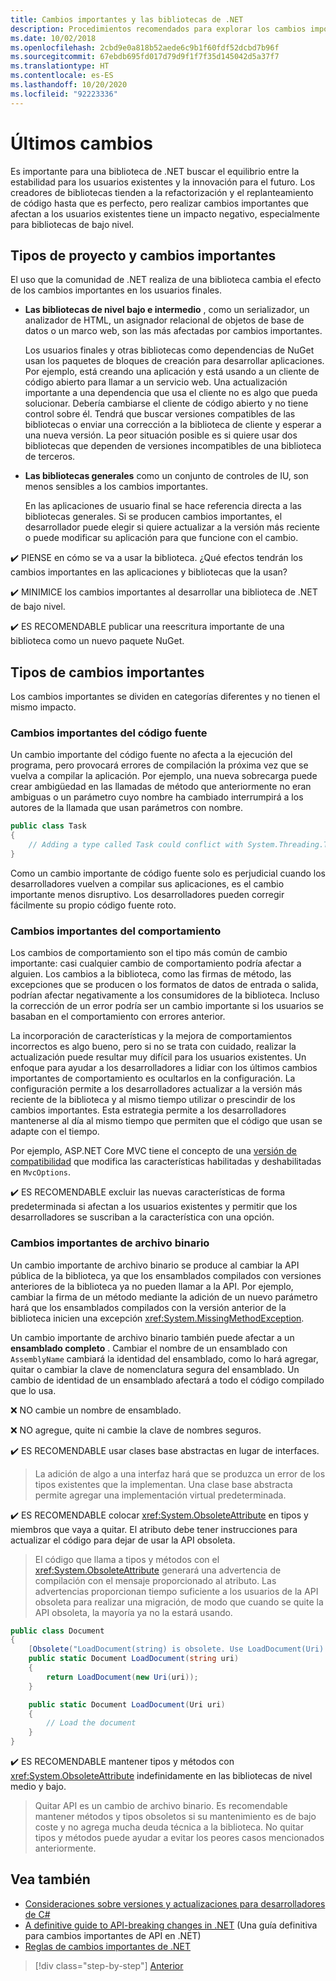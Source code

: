 ```yaml
---
title: Cambios importantes y las bibliotecas de .NET
description: Procedimientos recomendados para explorar los cambios importantes al crear bibliotecas de .NET.
ms.date: 10/02/2018
ms.openlocfilehash: 2cbd9e0a818b52aede6c9b1f60fdf52dcbd7b96f
ms.sourcegitcommit: 67ebdb695fd017d79d9f1f7f35d145042d5a37f7
ms.translationtype: HT
ms.contentlocale: es-ES
ms.lasthandoff: 10/20/2020
ms.locfileid: "92223336"
---
```

# <a name="breaking-changes"></a>Últimos cambios

Es importante para una biblioteca de .NET buscar el equilibrio entre la estabilidad para los usuarios existentes y la innovación para el futuro. Los creadores de bibliotecas tienden a la refactorización y el replanteamiento de código hasta que es perfecto, pero realizar cambios importantes que afectan a los usuarios existentes tiene un impacto negativo, especialmente para bibliotecas de bajo nivel.

## <a name="project-types-and-breaking-changes"></a>Tipos de proyecto y cambios importantes

El uso que la comunidad de .NET realiza de una biblioteca cambia el efecto de los cambios importantes en los usuarios finales.

- **Las bibliotecas de nivel bajo e intermedio** , como un serializador, un analizador de HTML, un asignador relacional de objetos de base de datos o un marco web, son las más afectadas por cambios importantes.

  Los usuarios finales y otras bibliotecas como dependencias de NuGet usan los paquetes de bloques de creación para desarrollar aplicaciones. Por ejemplo, está creando una aplicación y está usando a un cliente de código abierto para llamar a un servicio web. Una actualización importante a una dependencia que usa el cliente no es algo que pueda solucionar. Debería cambiarse el cliente de código abierto y no tiene control sobre él. Tendrá que buscar versiones compatibles de las bibliotecas o enviar una corrección a la biblioteca de cliente y esperar a una nueva versión. La peor situación posible es si quiere usar dos bibliotecas que dependen de versiones incompatibles de una biblioteca de terceros.

- **Las bibliotecas generales** como un conjunto de controles de IU, son menos sensibles a los cambios importantes.

  En las aplicaciones de usuario final se hace referencia directa a las bibliotecas generales. Si se producen cambios importantes, el desarrollador puede elegir si quiere actualizar a la versión más reciente o puede modificar su aplicación para que funcione con el cambio.

✔️ PIENSE en cómo se va a usar la biblioteca. ¿Qué efectos tendrán los cambios importantes en las aplicaciones y bibliotecas que la usan?

✔️ MINIMICE los cambios importantes al desarrollar una biblioteca de .NET de bajo nivel.

✔️ ES RECOMENDABLE publicar una reescritura importante de una biblioteca como un nuevo paquete NuGet.

## <a name="types-of-breaking-changes"></a>Tipos de cambios importantes

Los cambios importantes se dividen en categorías diferentes y no tienen el mismo impacto.

### <a name="source-breaking-change"></a>Cambios importantes del código fuente

Un cambio importante del código fuente no afecta a la ejecución del programa, pero provocará errores de compilación la próxima vez que se vuelva a compilar la aplicación. Por ejemplo, una nueva sobrecarga puede crear ambigüedad en las llamadas de método que anteriormente no eran ambiguas o un parámetro cuyo nombre ha cambiado interrumpirá a los autores de la llamada que usan parámetros con nombre.

```csharp
public class Task
{
    // Adding a type called Task could conflict with System.Threading.Tasks.Task at compilation
}
```

Como un cambio importante de código fuente solo es perjudicial cuando los desarrolladores vuelven a compilar sus aplicaciones, es el cambio importante menos disruptivo. Los desarrolladores pueden corregir fácilmente su propio código fuente roto.

### <a name="behavior-breaking-change"></a>Cambios importantes del comportamiento

Los cambios de comportamiento son el tipo más común de cambio importante: casi cualquier cambio de comportamiento podría afectar a alguien. Los cambios a la biblioteca, como las firmas de método, las excepciones que se producen o los formatos de datos de entrada o salida, podrían afectar negativamente a los consumidores de la biblioteca. Incluso la corrección de un error podría ser un cambio importante si los usuarios se basaban en el comportamiento con errores anterior.

La incorporación de características y la mejora de comportamientos incorrectos es algo bueno, pero si no se trata con cuidado, realizar la actualización puede resultar muy difícil para los usuarios existentes. Un enfoque para ayudar a los desarrolladores a lidiar con los últimos cambios importantes de comportamiento es ocultarlos en la configuración. La configuración permite a los desarrolladores actualizar a la versión más reciente de la biblioteca y al mismo tiempo utilizar o prescindir de los cambios importantes. Esta estrategia permite a los desarrolladores mantenerse al día al mismo tiempo que permiten que el código que usan se adapte con el tiempo.

Por ejemplo, ASP.NET Core MVC tiene el concepto de una [versión de compatibilidad](/aspnet/core/mvc/compatibility-version) que modifica las características habilitadas y deshabilitadas en `MvcOptions`.

✔️ ES RECOMENDABLE excluir las nuevas características de forma predeterminada si afectan a los usuarios existentes y permitir que los desarrolladores se suscriban a la característica con una opción.

### <a name="binary-breaking-change"></a>Cambios importantes de archivo binario

Un cambio importante de archivo binario se produce al cambiar la API pública de la biblioteca, ya que los ensamblados compilados con versiones anteriores de la biblioteca ya no pueden llamar a la API. Por ejemplo, cambiar la firma de un método mediante la adición de un nuevo parámetro hará que los ensamblados compilados con la versión anterior de la biblioteca inicien una excepción <xref:System.MissingMethodException>.

Un cambio importante de archivo binario también puede afectar a un **ensamblado completo** . Cambiar el nombre de un ensamblado con `AssemblyName` cambiará la identidad del ensamblado, como lo hará agregar, quitar o cambiar la clave de nomenclatura segura del ensamblado. Un cambio de identidad de un ensamblado afectará a todo el código compilado que lo usa.

❌ NO cambie un nombre de ensamblado.

❌ NO agregue, quite ni cambie la clave de nombres seguros.

✔️ ES RECOMENDABLE usar clases base abstractas en lugar de interfaces.

> La adición de algo a una interfaz hará que se produzca un error de los tipos existentes que la implementan. Una clase base abstracta permite agregar una implementación virtual predeterminada.

✔️ ES RECOMENDABLE colocar <xref:System.ObsoleteAttribute> en tipos y miembros que vaya a quitar. El atributo debe tener instrucciones para actualizar el código para dejar de usar la API obsoleta.

> El código que llama a tipos y métodos con el <xref:System.ObsoleteAttribute> generará una advertencia de compilación con el mensaje proporcionado al atributo. Las advertencias proporcionan tiempo suficiente a los usuarios de la API obsoleta para realizar una migración, de modo que cuando se quite la API obsoleta, la mayoría ya no la estará usando.

```csharp
public class Document
{
    [Obsolete("LoadDocument(string) is obsolete. Use LoadDocument(Uri) instead.")]
    public static Document LoadDocument(string uri)
    {
        return LoadDocument(new Uri(uri));
    }

    public static Document LoadDocument(Uri uri)
    {
        // Load the document
    }
}
```

✔️ ES RECOMENDABLE mantener tipos y métodos con <xref:System.ObsoleteAttribute> indefinidamente en las bibliotecas de nivel medio y bajo.

> Quitar API es un cambio de archivo binario. Es recomendable mantener métodos y tipos obsoletos si su mantenimiento es de bajo coste y no agrega mucha deuda técnica a la biblioteca. No quitar tipos y métodos puede ayudar a evitar los peores casos mencionados anteriormente.

## <a name="see-also"></a>Vea también

- [Consideraciones sobre versiones y actualizaciones para desarrolladores de C#](../../csharp/whats-new/version-update-considerations.md)
- [A definitive guide to API-breaking changes in .NET](https://stackoverflow.com/questions/1456785/a-definitive-guide-to-api-breaking-changes-in-net) (Una guía definitiva para cambios importantes de API en .NET)
- [Reglas de cambios importantes de .NET](https://github.com/dotnet/runtime/blob/master/docs/coding-guidelines/breaking-change-rules.md)

>[!div class="step-by-step"]
>[Anterior](versioning.md)
